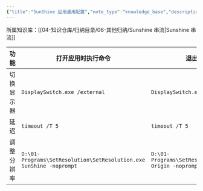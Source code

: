 ```yaml
---
{"title":"SunShine 应用通用配置","note_type":"knowledge_base","description":"记录 SunShine 的通用配置","tags":["串流","Sunshine"],"create_time":"2024-07-29","update_time":"2025-02-19","dg-home":false,"dg-publish":true,"aliase":null,"knowledge_type":"其他归纳","root":"Sunshine 串流","permalink":"/04-知识仓库/知识单元/06-其他归纳/Sunshine 串流/SunShine 应用通用配置/","dgPassFrontmatter":true,"noteIcon":"","created":"2024-07-29","updated":"2025-02-19"}
---
```



所属知识库：[[04-知识仓库/归纳目录/06-其他归纳/Sunshine 串流\|Sunshine 串流]]

| 功能       | 打开应用时执行命令                                                  | 退出应用时执行命令            |
| ---------- | ------------------------------------------------------------------- | ----------------------------- |
| 切换显示器 | `DisplaySwitch.exe /external`                                       | `DisplaySwitch.exe /internal` |
| 延迟       | `timeout /T 5`                                                      | `timeout /T 5`                |
| 调整分辨率 | `D:\01-Programs\SetResolution\SetResolution.exe SunShine -noprompt` | `D:\01-Programs\SetResolution\SetResolution.exe Origin -noprompt`                              |
